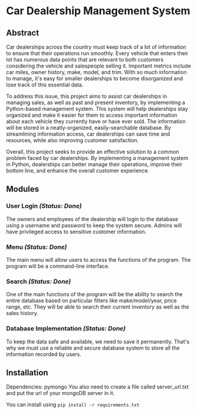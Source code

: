 # Car Dealership Management System

## Abstract
Car dealerships across the country must keep track of a lot of information to ensure that their operations run smoothly. Every vehicle that enters their lot has numerous data points that are relevant to both customers considering the vehicle and salespeople selling it. Important metrics include car miles, owner history, make, model, and trim. With so much information to manage, it's easy for smaller dealerships to become disorganized and lose track of this essential data.

To address this issue, this project aims to assist car dealerships in managing sales, as well as past and present inventory, by implementing a Python-based management system. This system will help dealerships stay organized and make it easier for them to access important information about each vehicle they currently have or have ever sold. The information will be stored in a neatly-organized, easily-searchable database. By streamlining information access, car dealerships can save time and resources, while also improving customer satisfaction.

Overall, this project seeks to provide an effective solution to a common problem faced by car dealerships. By implementing a management system in Python, dealerships can better manage their operations, improve their bottom line, and enhance the overall customer experience.

## Modules

### User Login *(Status: Done)*
The owners and employees of the dealership will login to the database using a username and password to keep the system secure. Admins will have privileged access to sensitive customer information. 

### Menu *(Status: Done)*
The main menu will allow users to access the functions of the program. The program will be a command-line interface.

### Search *(Status: Done)*
One of the main functions of the program will be the ability to search the entire database based on particular filters like make/model/year, price range, etc. They will be able to search their current inventory as well as the sales history.

### Database Implementation *(Status: Done)*
To keep the data safe and available, we need to save it permanently. That's why we must use a reliable and secure database system to store all the information recorded by users.


## Installation
Dependencies: pymongo
You also need to create a file called server_url.txt and put the url of your mongoDB server in it.

You can install using `pip install -r requirements.txt`
